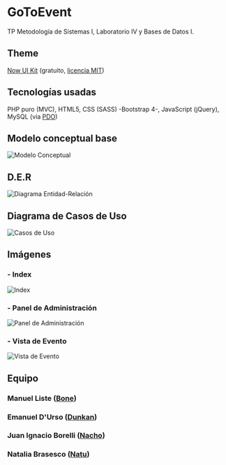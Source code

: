 # GoToEvent
TP Metodología de Sistemas I, Laboratorio IV y Bases de Datos I.

## Theme
[Now UI Kit](https://www.creative-tim.com/product/now-ui-kit) (gratuito, [licencia MIT](https://opensource.org/licenses/MIT))

## Tecnologías usadas
PHP puro (MVC), HTML5, CSS (SASS) -Bootstrap 4-, JavaScript (jQuery), MySQL (vía [PDO](http://php.net/manual/es/book.pdo.php))

## Modelo conceptual base
![Modelo Conceptual](https://i.imgur.com/x68nj1Z.png)

## D.E.R
![Diagrama Entidad-Relación](https://i.imgur.com/3CxUeDX.png)

## Diagrama de Casos de Uso
![Casos de Uso](https://i.imgur.com/5vMOr4z.png)

## Imágenes
### - Index
![Index](https://i.imgur.com/tJoBZn9.jpg)

### - Panel de Administración
![Panel de Administración](https://i.imgur.com/XM15hAD.png)

### - Vista de Evento
![Vista de Evento](https://i.imgur.com/9uCajzW.png)

## Equipo
### Manuel Liste ([Bone](https://github.com/listemanuel95))
### Emanuel D'Urso ([Dunkan](https://github.com/dunkansdk))
### Juan Ignacio Borelli ([Nacho](https://github.com/nacho95))
### Natalia Brasesco ([Natu](https://github.com/natanga))

